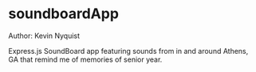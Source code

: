 # soundboardApp
Author: Kevin Nyquist

Express.js SoundBoard app featuring sounds from in and around Athens, GA that remind me of memories of senior year.
